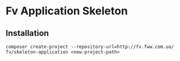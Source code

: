 # Fv Application Skeleton

## Installation

```
composer create-project --repository-url=http://fv.fww.com.ua/ fv/skeleton-application <new-project-path>
```
